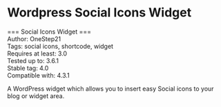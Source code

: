 # Wordpress Social Icons Widget

=== Social Icons Widget ===
<br />
Author: OneStep21
<br />
Tags: social icons, shortcode, widget
<br />
Requires at least: 3.0
<br />
Tested up to: 3.6.1
<br />
Stable tag: 4.0
<br />
Compatible with: 4.3.1
<br />

A WordPress widget which allows you to insert easy Social icons to your blog or widget area.
